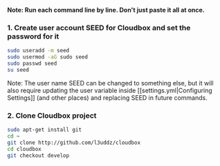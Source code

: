 **Note: Run each command line by line. Don't just paste it all at once.**

###  1. Create user account SEED for Cloudbox and set the password for it ### 
```bash
sudo useradd -m seed
sudo usermod -aG sudo seed
sudo passwd seed
su seed
```

Note: The user name SEED can be changed to something else, but it will also require updating the user variable inside [[settings.yml|Configuring Settings]] (and other places) and replacing SEED in future commands.


### 2. Clone Cloudbox project ### 

```bash
sudo apt-get install git
cd ~
git clone http://github.com/l3uddz/cloudbox
cd cloudbox
git checkout develop
```